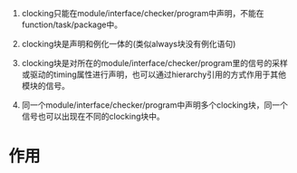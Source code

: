 1. clocking只能在module/interface/checker/program中声明，不能在function/task/package中。

2. clocking块是声明和例化一体的(类似always块没有例化语句)

3. clocking块是对所在的module/interface/checker/program里的信号的采样或驱动的timing属性进行声明，也可以通过hierarchy引用的方式作用于其他模块的信号。

4.  同一个module/interface/checker/program中声明多个clocking块，同一个信号也可以出现在不同的clocking块中。

# 作用
